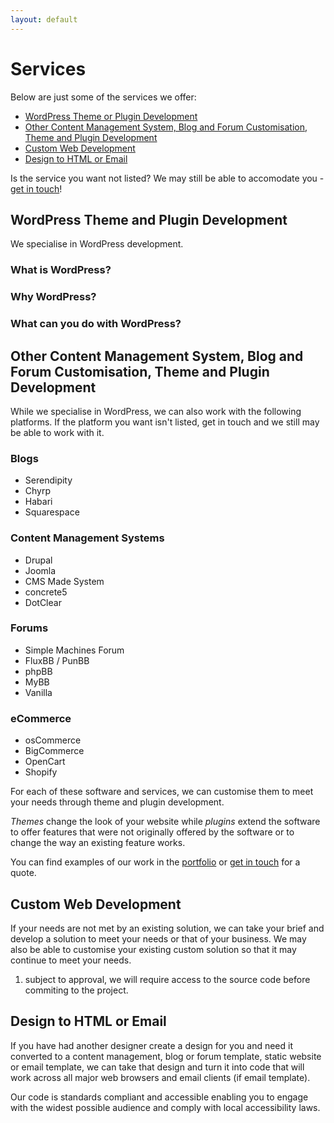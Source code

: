 ```yaml
---
layout: default
---
```


# Services

Below are just some of the services we offer:

* [WordPress Theme or Plugin Development](#wordpress_theme_or_plugin_development)
* [Other Content Management System, Blog and Forum Customisation, Theme and Plugin Development](#other_content_management_system_blog_and_forum_customisation_theme_and_plugin_development)
* [Custom Web Development](#custom_web_development)
* [Design to HTML or Email](#design_to_html_or_email)

Is the service you want not listed? We may still be able to accomodate you - [get in touch](/contact/)!

## WordPress Theme and Plugin Development
We specialise in WordPress development.

### What is WordPress?

### Why WordPress?

### What can you do with WordPress?

## Other Content Management System, Blog and Forum Customisation, Theme and Plugin Development

While we specialise in WordPress, we can also work with the following platforms. If the platform you want isn't listed, get in touch and we still may be able to work with it.

### Blogs

* Serendipity
* Chyrp
* Habari
* Squarespace

### Content Management Systems

* Drupal
* Joomla
* CMS Made System
* concrete5
* DotClear

### Forums

* Simple Machines Forum
* FluxBB / PunBB
* phpBB
* MyBB
* Vanilla

### eCommerce

* osCommerce
* BigCommerce
* OpenCart
* Shopify

For each of these software and services, we can customise them to meet your needs through theme and plugin development.

*Themes* change the look of your website while *plugins* extend the software to offer features that were not originally offered by the software or to change the way an existing feature works.

You can find examples of our work in the [portfolio](/portfolio) or [get in touch](/contact) for a quote.

## Custom Web Development

If your needs are not met by an existing solution, we can take your brief and develop a solution to meet your needs or that of your business. We may also be able to customise your existing custom solution so that it may continue to meet your needs.

1. subject to approval, we will require access to the source code before commiting to the project.

## Design to HTML or Email

If you have had another designer create a design for you and need it converted to a content management, blog or forum template, static website or email template, we can take that design and turn it into code that will work across all major web browsers and email clients (if email template).

Our code is standards compliant and accessible enabling you to engage with the widest possible audience and comply with local accessibility laws.